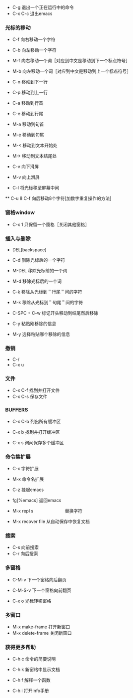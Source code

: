 * C-g          退出一个正在运行中的命令
* C-x C-c      退出emacs

### 光标的移动
* C-f          向右移动一个字符
* C-b          向左移动一个字符

* M-f          向右移动一个词［对应到中文是移动到下一个标点符号］
* M-b          向左移动一个词［对应到中文是移动到上一个标点符号］

* C-n          移动到下一行
* C-p          移动到上一行

* C-a          移动到行首
* C-e          移动到行尾

* M-a          移动到句首
* M-e          移动到句尾


* M-<          移动到文本开始处
* M->          移动到文本结尾处

* C-v          向下滑屏
* M-v          向上滑屏

* C-l          将光标移至屏幕中间

** C-u 8 C-f   向后移动8个字符[加数字重复操作的方法]

### 窗格window
* C-x 1        只保留一个窗格［关闭其他窗格］

### 插入与删除
* DEL[backspace] 
* C-d          删除光标后的一个字符

* M-DEL        移除光标前的一个词
* M-d          移除光标后的一个词

* C-k          移除从光标到＂行尾＂间的字符
* M-k          移除从光标到＂句尾＂间的字符

* C-SPC + C-w
               标记开头移动到结尾然后移除

* C-y          粘贴刚移除的信息
* M-y          选择粘贴哪个移除的信息

### 撤销
* C-/
* C-x u

### 文件
* C-x C-f      找到并打开文件
* C-x C-s      保存文件

### BUFFERS
* C-x C-b      列出所有缓冲区
* C-x b        找到并打开缓冲区

* C-x s        询问保存多个缓冲区

### 命令集扩展
* C-x          字符扩展
* M-x          命令名扩展

* C-z          挂起emacs
* fg[%emacs]   返回emacs

* M-x repl s<Return> <Return>
　　　　　　　替换字符
* M-x recover file<Return> 
              从自动保存中恢复文档

### 搜索
* C-s         向前搜索
* C-r         向后搜索

### 多窗格
* C-M-v       下一个窗格向后翻页
* C-M-S-v     下一个窗格向前翻页

* C-x o       光标转移窗格

### 多窗口
* M-x make-frame<Return>
              打开新窗口
* M-x delete-frame<Return>
              关闭新窗口

### 获得更多帮助
* C-h c       命令的简要说明
* C-h k       新窗格中显示文档
* C-h f       解释一个函数

* C-h i       打开info手册














